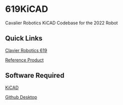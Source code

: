 # 619KiCAD
Cavalier Robotics KiCAD Codebase for the 2022 Robot

## Quick Links
[Clavier Robotics 619](https://github.com/619Code)

[Reference Product](https://swyftrobotics.com/product/jst-connector-boards/)

## Software Required
[KiCAD](https://www.kicad.org/)

[Github Desktop](https://desktop.github.com/)
